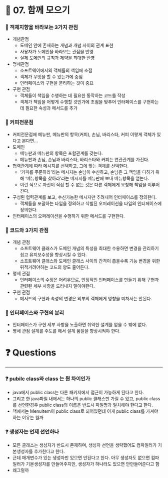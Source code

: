 # 📌 07.  함께 모으기

### 📌 객체지향을 바라보는 3가지 관점

- 개념관점
    - 도메인 안에 존재하는 개념과 개념 사이의 관계 표현
    - 사용자가 도메인을 바라보는 관점을 반영
    - 실제 도메인의 규칙과 제약을 최대한 반영
- 명세관점
    - 소프트웨어에서의 객체들의 책임에 초점
    - 객체가 무엇을 할 수 있는가에 중점
    - 인터페이스와 구현을 분리하는 것이 중요
- 구현 관점
    - 객체들이 책임을 수행하는 데 필요한 동작하는 코드를 작성
    - 객체가 책임을 어떻게 수행할 것인가에 초점을 맞추어 인터페이스를 구현하는데 필요한 속성과 메서드를 추가

### 📌 커피전문점

- 커피전문점에 메뉴판, 메뉴판의 항목(커피), 손님, 바리스타, 커피 이렇게 객체가 있다고 본다면…
- 도메인
    - 메뉴판과 메뉴판의 항목은 포함관계를 갖는다.
    - 메뉴판과 손님, 손님과 바리스타, 바리스타와 커피는 연관관계를 가진다.
- 협력관계에 따라 메시지를 선택하고, 그에 맞는 객체를 선택한다.
    - ‘커피를 주문하라’라는 메시지는 손님이 수신하고, 손님은 그 책임을 다하기 위해 ‘메뉴항목을 찾아라’라는 메시지를 메뉴판에 보내 메뉴항목을 얻는다.
    - 이런 식으로 자신이 직접 할 수 없는 것은 다른 객체에게 요청해 책임을 이루어간다.
- 구성된 협력관계를 보고, 수신가능한 메시지만 추려내어 인터페이스를 정의한다.
    - 객체들을 포괄하는 타입을 정의하고 식별된 오퍼레이션을 타입의 인터페이스에 정의한다.
- 인터페이스의 오퍼레이션을 수행하기 위한 메서드를 구현한다.

### 📌 코드와 3가지 관점

- 개념 관점
    - 소프트웨어 클래스가 도메인 개념의 특성을 최대한 수용하면 변경을 관리하기 쉽고 유지보수성을 향상시킬 수 있다.
    - 소프트웨어 클래스와 도메인 클래스 사이의 간격이 좁을수록 기능 변경을 위한 뒤적거려야하는 코드의 양도 줄어든다.
- 명세 관점
    - 인터페이스의 수정은 어려우므로, 안정적인 인터페이스를 만들기 위해 구현과 관련된 세부 사항을 드러내지 말아야한다.
- 구현 관점
    - 메서드의 구현과 속성의 변경은 외부의 객체에게 영향을 미쳐서는 안된다.

### 📌 인터페이스와 구현의 분리

- 인터페이스가 구현 세부 사항을 노출하면 취약한 설계를 얻을 수 밖에 없다.
- 명세 관점 설계를 주도를 해서 설계 품질을 향상시켜야 한다.

# ❓ Questions

---

### ❓ pubilc class와 class 는 뭔 차이인가

- java에서 public class는 다른 패키지에서 접근이 가능하게 된다고 한다.
- 그리고 한 java파일 내에서는 하나의 public 클래스만 가질 수 있고, public class를 선언한경우 public class의 이름은 반드시 파일명과 일치해야 한다고 한다.
- 책에서는 MenuItem이 public class로 되어있던데 이게 public class를 가져야 하는 이유는 뭘까

### ❓ 생성자는 언제 선언하나

- 모든 클래스는 생성자가 반드시 존재하며, 생성자 선언을 생략했어도 컴파일러가 기본생성자를 추가한다고 한다.
- 근데 매개변수가 있는 생성자만 있으면 안된다고 한다. 아무 생성자도 없으면 컴파일러가 기본생성자를 만들어주지만, 생성자가 하나라도 있으면 안만들어준다고 함
- 왜그럴까

###
